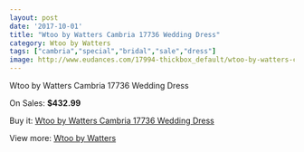 ```yaml
---
layout: post
date: '2017-10-01'
title: "Wtoo by Watters Cambria 17736 Wedding Dress"
category: Wtoo by Watters
tags: ["cambria","special","bridal","sale","dress"]
image: http://www.eudances.com/17994-thickbox_default/wtoo-by-watters-cambria-17736-wedding-dress.jpg
---
```

Wtoo by Watters Cambria 17736 Wedding Dress

On Sales: **$432.99**
<a href="https://www.eudances.com/en/wtoo-by-watters/5223-wtoo-by-watters-cambria-17736-wedding-dress.html"><amp-img layout="responsive" width="600" height="600" src="//www.eudances.com/17994-thickbox_default/wtoo-by-watters-cambria-17736-wedding-dress.jpg" alt="Wtoo by Watters Cambria 17736 Wedding Dress 0" /></a>
<a href="https://www.eudances.com/en/wtoo-by-watters/5223-wtoo-by-watters-cambria-17736-wedding-dress.html"><amp-img layout="responsive" width="600" height="600" src="//www.eudances.com/17997-thickbox_default/wtoo-by-watters-cambria-17736-wedding-dress.jpg" alt="Wtoo by Watters Cambria 17736 Wedding Dress 1" /></a>
<a href="https://www.eudances.com/en/wtoo-by-watters/5223-wtoo-by-watters-cambria-17736-wedding-dress.html"><amp-img layout="responsive" width="600" height="600" src="//www.eudances.com/17996-thickbox_default/wtoo-by-watters-cambria-17736-wedding-dress.jpg" alt="Wtoo by Watters Cambria 17736 Wedding Dress 2" /></a>
<a href="https://www.eudances.com/en/wtoo-by-watters/5223-wtoo-by-watters-cambria-17736-wedding-dress.html"><amp-img layout="responsive" width="600" height="600" src="//www.eudances.com/17995-thickbox_default/wtoo-by-watters-cambria-17736-wedding-dress.jpg" alt="Wtoo by Watters Cambria 17736 Wedding Dress 3" /></a>

Buy it: [Wtoo by Watters Cambria 17736 Wedding Dress](https://www.eudances.com/en/wtoo-by-watters/5223-wtoo-by-watters-cambria-17736-wedding-dress.html "Wtoo by Watters Cambria 17736 Wedding Dress")

View more: [Wtoo by Watters](https://www.eudances.com/en/49-wtoo-by-watters "Wtoo by Watters")